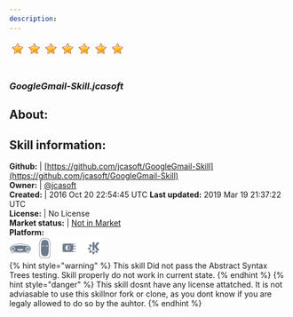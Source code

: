 ```yaml
---  
description:   
---  
```

![](../.gitbook/assets/star.png)![](../.gitbook/assets/star.png)![](../.gitbook/assets/star.png)![](../.gitbook/assets/star.png)![](../.gitbook/assets/star.png)![](../.gitbook/assets/star.png)![](../.gitbook/assets/star.png)  
#   
### _GoogleGmail-Skill.jcasoft_  
## About:  


## Skill information:  
**Github:** | [https://github.com/jcasoft/GoogleGmail-Skill](https://github.com/jcasoft/GoogleGmail-Skill)  
**Owner:** | [@jcasoft](https://github.com/jcasoft)  
**Created:** | 2016 Oct 20 22:54:45 UTC  **Last updated:** 2019 Mar 19 21:37:22 UTC  
**License:** | No License  
**Market status:** | [Not in Market](https://market.mycroft.ai/skill/)  
**Platform:**  
 ![](../.gitbook/assets/mark-1-icon.png)  ![](../.gitbook/assets/mark-2-icon.png)  ![](../.gitbook/assets/picroft-icon.png)  ![](../.gitbook/assets/kde.png)   
{% hint style="warning" %}
This skill Did not pass the Abstract Syntax Trees testing. Skill properly do not work in current state.
{% endhint %}
{% hint style="danger" %}
This skill dosnt have any license attatched. It is not adviasable to use this skillnor fork or clone, as you dont know if you are legaly allowed to do so by the auhtor.
{% endhint %}
